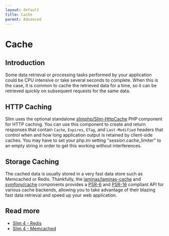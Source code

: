 ```yaml
---
layout: default
title: Cache
parent: Advanced
---
```


# Cache

## Introduction

Some data retrieval or processing tasks performed by your 
application could be CPU intensive or take several seconds to complete. 
When this is the case, it is common to cache the retrieved data for a 
time, so it can be retrieved quickly on subsequent requests for the same data. 

## HTTP Caching

Slim uses the optional standalone [slimphp/Slim-HttpCache](https://github.com/slimphp/Slim-HttpCache) PHP component
for HTTP caching. You can use this component to create and return responses that
contain `Cache`, `Expires`, `ETag`, and `Last-Modified` headers that control
when and how long application output is retained by client-side caches. You may have to set your php.ini setting "session.cache_limiter" to an empty string in order to get this working without interferences.

## Storage Caching

The cached data is usually stored in a very fast data store such as Memcached or Redis.
Thankfully, the [laminas/laminas-cache](https://docs.laminas.dev/laminas-cache/) and 
[symfony/cache](https://symfony.com/doc/current/components/cache.html)
components provides a [PSR-6](https://www.php-fig.org/psr/psr-6/) and
[PSR-16](https://www.php-fig.org/psr/psr-16/) compliant API for various cache backends, allowing you to take advantage
of their blazing fast data retrieval and speed up your web application.

## Read more

* [Slim 4 - Redis](https://odan.github.io/2021/06/14/slim-redis.html)
* [Slim 4 - Memcached](https://odan.github.io/2021/06/20/slim-memcached.html)
